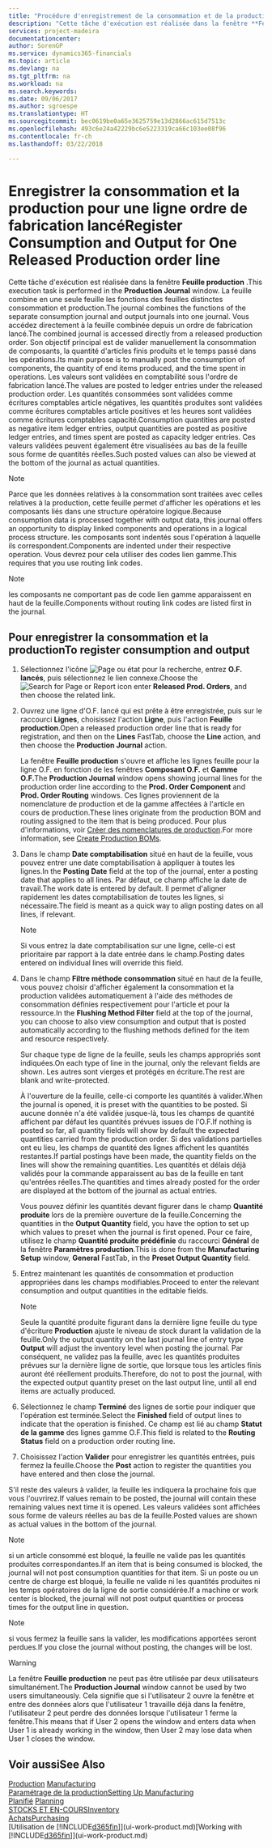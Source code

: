 ```yaml
---
title: "Procédure d'enregistrement de la consommation et de la production pour un ordre de fabrication | Microsoft Docs"
description: "Cette tâche d'exécution est réalisée dans la fenêtre **Feuille production** . La feuille combine en une seule feuille les fonctions des feuilles distinctes consommation et production. Vous accédez directement à la feuille combinée depuis un ordre de fabrication lancé. Son objectif principal est de valider manuellement la consommation de composants, la quantité d'articles finis produits et le temps passé dans les opérations."
services: project-madeira
documentationcenter: 
author: SorenGP
ms.service: dynamics365-financials
ms.topic: article
ms.devlang: na
ms.tgt_pltfrm: na
ms.workload: na
ms.search.keywords: 
ms.date: 09/06/2017
ms.author: sgroespe
ms.translationtype: HT
ms.sourcegitcommit: bec0619be0a65e3625759e13d2866ac615d7513c
ms.openlocfilehash: 493c6e24a42229bc6e5223319ca66c103ee08f96
ms.contentlocale: fr-ch
ms.lasthandoff: 03/22/2018

---
```

# <a name="register-consumption-and-output-for-one-released-production-order-line"></a><span data-ttu-id="6deeb-106">Enregistrer la consommation et la production pour une ligne ordre de fabrication lancé</span><span class="sxs-lookup"><span data-stu-id="6deeb-106">Register Consumption and Output for One Released Production order line</span></span>
<span data-ttu-id="6deeb-107">Cette tâche d'exécution est réalisée dans la fenêtre **Feuille production** .</span><span class="sxs-lookup"><span data-stu-id="6deeb-107">This execution task is performed in the **Production Journal** window.</span></span> <span data-ttu-id="6deeb-108">La feuille combine en une seule feuille les fonctions des feuilles distinctes consommation et production.</span><span class="sxs-lookup"><span data-stu-id="6deeb-108">The journal combines the functions of the separate consumption journal and output journals into one journal.</span></span> <span data-ttu-id="6deeb-109">Vous accédez directement à la feuille combinée depuis un ordre de fabrication lancé.</span><span class="sxs-lookup"><span data-stu-id="6deeb-109">The combined journal is accessed directly from a released production order.</span></span> <span data-ttu-id="6deeb-110">Son objectif principal est de valider manuellement la consommation de composants, la quantité d'articles finis produits et le temps passé dans les opérations.</span><span class="sxs-lookup"><span data-stu-id="6deeb-110">Its main purpose is to manually post the consumption of components, the quantity of end items produced, and the time spent in operations.</span></span> <span data-ttu-id="6deeb-111">Les valeurs sont validées en comptabilité sous l'ordre de fabrication lancé.</span><span class="sxs-lookup"><span data-stu-id="6deeb-111">The values are posted to ledger entries under the released production order.</span></span> <span data-ttu-id="6deeb-112">Les quantités consommées sont validées comme écritures comptables article négatives, les quantités produites sont validées comme écritures comptables article positives et les heures sont validées comme écritures comptables capacité.</span><span class="sxs-lookup"><span data-stu-id="6deeb-112">Consumption quantities are posted as negative item ledger entries, output quantities are posted as positive ledger entries, and times spent are posted as capacity ledger entries.</span></span> <span data-ttu-id="6deeb-113">Ces valeurs validées peuvent également être visualisées au bas de la feuille sous forme de quantités réelles.</span><span class="sxs-lookup"><span data-stu-id="6deeb-113">Such posted values can also be viewed at the bottom of the journal as actual quantities.</span></span>  

> [!NOTE]  
>  <span data-ttu-id="6deeb-114">Parce que les données relatives à la consommation sont traitées avec celles relatives à la production, cette feuille permet d'afficher les opérations et les composants liés dans une structure opératoire logique.</span><span class="sxs-lookup"><span data-stu-id="6deeb-114">Because consumption data is processed together with output data, this journal offers an opportunity to display linked components and operations in a logical process structure.</span></span> <span data-ttu-id="6deeb-115">les composants sont indentés sous l'opération à laquelle ils correspondent.</span><span class="sxs-lookup"><span data-stu-id="6deeb-115">Components are indented under their respective operation.</span></span> <span data-ttu-id="6deeb-116">Vous devrez pour cela utiliser des codes lien gamme.</span><span class="sxs-lookup"><span data-stu-id="6deeb-116">This requires that you use routing link codes.</span></span>  

> [!NOTE]  
>  <span data-ttu-id="6deeb-117">les composants ne comportant pas de code lien gamme apparaissent en haut de la feuille.</span><span class="sxs-lookup"><span data-stu-id="6deeb-117">Components without routing link codes are listed first in the journal.</span></span>  

## <a name="to-register-consumption-and-output"></a><span data-ttu-id="6deeb-118">Pour enregistrer la consommation et la production</span><span class="sxs-lookup"><span data-stu-id="6deeb-118">To register consumption and output</span></span>  
1.  <span data-ttu-id="6deeb-119">Sélectionnez l'icône ![Page ou état pour la recherche](media/ui-search/search_small.png "Page ou état pour la recherche"), entrez **O.F. lancés**, puis sélectionnez le lien connexe.</span><span class="sxs-lookup"><span data-stu-id="6deeb-119">Choose the ![Search for Page or Report](media/ui-search/search_small.png "Search for Page or Report icon") icon enter **Released Prod. Orders**, and then choose the related link.</span></span>  
2.  <span data-ttu-id="6deeb-120">Ouvrez une ligne d'O.F. lancé qui est prête à être enregistrée, puis sur le raccourci **Lignes**, choisissez l'action **Ligne**, puis l'action **Feuille production**.</span><span class="sxs-lookup"><span data-stu-id="6deeb-120">Open a released production order line that is ready for registration, and then on the **Lines** FastTab, choose the **Line** action, and then choose the **Production Journal** action.</span></span>  

    <span data-ttu-id="6deeb-121">La fenêtre **Feuille production** s'ouvre et affiche les lignes feuille pour la ligne O.F. en fonction de les fenêtres **Composant O.F.** et **Gamme O.F.**</span><span class="sxs-lookup"><span data-stu-id="6deeb-121">The **Production Journal** window opens showing journal lines for the production order line according to the **Prod. Order Component** and **Prod. Order Routing** windows.</span></span> <span data-ttu-id="6deeb-122">Ces lignes proviennent de la nomenclature de production et de la gamme affectées à l'article en cours de production.</span><span class="sxs-lookup"><span data-stu-id="6deeb-122">These lines originate from the production BOM and routing assigned to the item that is being produced.</span></span> <span data-ttu-id="6deeb-123">Pour plus d'informations, voir [Créer des nomenclatures de production](production-how-to-create-routings.md).</span><span class="sxs-lookup"><span data-stu-id="6deeb-123">For more information, see [Create Production BOMs](production-how-to-create-routings.md).</span></span>  

3.  <span data-ttu-id="6deeb-124">Dans le champ **Date comptabilisation** situé en haut de la feuille, vous pouvez entrer une date comptabilisation à appliquer à toutes les lignes.</span><span class="sxs-lookup"><span data-stu-id="6deeb-124">In the **Posting Date** field at the top of the journal, enter a posting date that applies to all lines.</span></span> <span data-ttu-id="6deeb-125">Par défaut, ce champ affiche la date de travail.</span><span class="sxs-lookup"><span data-stu-id="6deeb-125">The work date is entered by default.</span></span> <span data-ttu-id="6deeb-126">Il permet d'aligner rapidement les dates comptabilisation de toutes les lignes, si nécessaire.</span><span class="sxs-lookup"><span data-stu-id="6deeb-126">The field is meant as a quick way to align posting dates on all lines, if relevant.</span></span>  

    > [!NOTE]  
    >  <span data-ttu-id="6deeb-127">Si vous entrez la date comptabilisation sur une ligne, celle-ci est prioritaire par rapport à la date entrée dans le champ.</span><span class="sxs-lookup"><span data-stu-id="6deeb-127">Posting dates entered on individual lines will override this field.</span></span>  

4.  <span data-ttu-id="6deeb-128">Dans le champ **Filtre méthode consommation** situé en haut de la feuille, vous pouvez choisir d'afficher également la consommation et la production validées automatiquement à l'aide des méthodes de consommation définies respectivement pour l'article et pour la ressource.</span><span class="sxs-lookup"><span data-stu-id="6deeb-128">In the **Flushing Method Filter** field at the top of the journal, you can choose to also view consumption and output that is posted automatically according to the flushing methods defined for the item and resource respectively.</span></span>  

    <span data-ttu-id="6deeb-129">Sur chaque type de ligne de la feuille, seuls les champs appropriés sont indiquées.</span><span class="sxs-lookup"><span data-stu-id="6deeb-129">On each type of line in the journal, only the relevant fields are shown.</span></span> <span data-ttu-id="6deeb-130">Les autres sont vierges et protégés en écriture.</span><span class="sxs-lookup"><span data-stu-id="6deeb-130">The rest are blank and write-protected.</span></span>  

    <span data-ttu-id="6deeb-131">À l'ouverture de la feuille, celle-ci comporte les quantités à valider.</span><span class="sxs-lookup"><span data-stu-id="6deeb-131">When the journal is opened, it is preset with the quantities to be posted.</span></span> <span data-ttu-id="6deeb-132">Si aucune donnée n'a été validée jusque-là, tous les champs de quantité affichent par défaut les quantités prévues issues de l'O.F.</span><span class="sxs-lookup"><span data-stu-id="6deeb-132">If nothing is posted so far, all quantity fields will show by default the expected quantities carried from the production order.</span></span> <span data-ttu-id="6deeb-133">Si des validations partielles ont eu lieu, les champs de quantité des lignes affichent les quantités restantes.</span><span class="sxs-lookup"><span data-stu-id="6deeb-133">If partial postings have been made, the quantity fields on the lines will show the remaining quantities.</span></span> <span data-ttu-id="6deeb-134">Les quantités et délais déjà validés pour la commande apparaissent au bas de la feuille en tant qu'entrées réelles.</span><span class="sxs-lookup"><span data-stu-id="6deeb-134">The quantities and times already posted for the order are displayed at the bottom of the journal as actual entries.</span></span>  

    <span data-ttu-id="6deeb-135">Vous pouvez définir les quantités devant figurer dans le champ **Quantité produite** lors de la première ouverture de la feuille.</span><span class="sxs-lookup"><span data-stu-id="6deeb-135">Concerning the quantities in the **Output Quantity** field, you have the option to set up which values to preset when the journal is first opened.</span></span> <span data-ttu-id="6deeb-136">Pour ce faire, utilisez le champ **Quantité produite prédéfinie** du raccourci **Général** de la fenêtre **Paramètres production**.</span><span class="sxs-lookup"><span data-stu-id="6deeb-136">This is done from the **Manufacturing Setup** window, **General** FastTab, in the **Preset Output Quantity** field.</span></span> 

5.  <span data-ttu-id="6deeb-137">Entrez maintenant les quantités de consommation et production appropriées dans les champs modifiables.</span><span class="sxs-lookup"><span data-stu-id="6deeb-137">Proceed to enter the relevant consumption and output quantities in the editable fields.</span></span>  

    > [!NOTE]  
    >  <span data-ttu-id="6deeb-138">Seule la quantité produite figurant dans la dernière ligne feuille du type d'écriture **Production** ajuste le niveau de stock durant la validation de la feuille.</span><span class="sxs-lookup"><span data-stu-id="6deeb-138">Only the output quantity on the last journal line of entry type **Output** will adjust the inventory level when posting the journal.</span></span> <span data-ttu-id="6deeb-139">Par conséquent, ne validez pas la feuille, avec les quantités produites prévues sur la dernière ligne de sortie, que lorsque tous les articles finis auront été réellement produits.</span><span class="sxs-lookup"><span data-stu-id="6deeb-139">Therefore, do not to post the journal, with the expected output quantity preset on the last output line, until all end items are actually produced.</span></span>  

6.  <span data-ttu-id="6deeb-140">Sélectionnez le champ **Terminé** des lignes de sortie pour indiquer que l'opération est terminée.</span><span class="sxs-lookup"><span data-stu-id="6deeb-140">Select the **Finished** field of output lines to indicate that the operation is finished.</span></span> <span data-ttu-id="6deeb-141">Ce champ est lié au champ **Statut de la gamme** des lignes gamme O.F.</span><span class="sxs-lookup"><span data-stu-id="6deeb-141">This field is related to the **Routing Status** field on a production order routing line.</span></span>  
7.  <span data-ttu-id="6deeb-142">Choisissez l'action **Valider** pour enregistrer les quantités entrées, puis fermez la feuille.</span><span class="sxs-lookup"><span data-stu-id="6deeb-142">Choose the **Post** action to register the quantities you have entered and then close the journal.</span></span>  

<span data-ttu-id="6deeb-143">S'il reste des valeurs à valider, la feuille les indiquera la prochaine fois que vous l'ouvrirez.</span><span class="sxs-lookup"><span data-stu-id="6deeb-143">If values remain to be posted, the journal will contain these remaining values next time it is opened.</span></span> <span data-ttu-id="6deeb-144">Les valeurs validées sont affichées sous forme de valeurs réelles au bas de la feuille.</span><span class="sxs-lookup"><span data-stu-id="6deeb-144">Posted values are shown as actual values in the bottom of the journal.</span></span>  

> [!NOTE]  
>  <span data-ttu-id="6deeb-145"> si un article consommé est bloqué, la feuille ne valide pas les quantités produites correspondantes.</span><span class="sxs-lookup"><span data-stu-id="6deeb-145">If an item that is being consumed is blocked, the journal will not post consumption quantities for that item.</span></span> <span data-ttu-id="6deeb-146">Si un poste ou un centre de charge est bloqué, la feuille ne valide ni les quantités produites ni les temps opératoires de la ligne de sortie considérée.</span><span class="sxs-lookup"><span data-stu-id="6deeb-146">If a machine or work center is blocked, the journal will not post output quantities or process times for the output line in question.</span></span>  

> [!NOTE]  
>  <span data-ttu-id="6deeb-147">si vous fermez la feuille sans la valider, les modifications apportées seront perdues.</span><span class="sxs-lookup"><span data-stu-id="6deeb-147">If you close the journal without posting, the changes will be lost.</span></span>  

> [!WARNING]  
>  <span data-ttu-id="6deeb-148">La fenêtre **Feuille production** ne peut pas être utilisée par deux utilisateurs simultanément.</span><span class="sxs-lookup"><span data-stu-id="6deeb-148">The **Production Journal** window cannot be used by two users simultaneously.</span></span> <span data-ttu-id="6deeb-149">Cela signifie que si l'utilisateur 2 ouvre la fenêtre et entre des données alors que l'utilisateur 1 travaille déjà dans la fenêtre, l'utilisateur 2 peut perdre des données lorsque l'utilisateur 1 ferme la fenêtre.</span><span class="sxs-lookup"><span data-stu-id="6deeb-149">This means that if User 2 opens the window and enters data when User 1 is already working in the window, then User 2 may lose data when User 1 closes the window.</span></span>  

## <a name="see-also"></a><span data-ttu-id="6deeb-150">Voir aussi</span><span class="sxs-lookup"><span data-stu-id="6deeb-150">See Also</span></span>  
<span data-ttu-id="6deeb-151">[Production](production-manage-manufacturing.md)  </span><span class="sxs-lookup"><span data-stu-id="6deeb-151">[Manufacturing](production-manage-manufacturing.md)  </span></span>  
[<span data-ttu-id="6deeb-152">Paramétrage de la production</span><span class="sxs-lookup"><span data-stu-id="6deeb-152">Setting Up Manufacturing</span></span>](production-configure-production-processes.md)  
<span data-ttu-id="6deeb-153">[Planifié](production-planning.md)    </span><span class="sxs-lookup"><span data-stu-id="6deeb-153">[Planning](production-planning.md)    </span></span>  
[<span data-ttu-id="6deeb-154">STOCKS ET EN-COURS</span><span class="sxs-lookup"><span data-stu-id="6deeb-154">Inventory</span></span>](inventory-manage-inventory.md)  
[<span data-ttu-id="6deeb-155">Achats</span><span class="sxs-lookup"><span data-stu-id="6deeb-155">Purchasing</span></span>](purchasing-manage-purchasing.md)  
<span data-ttu-id="6deeb-156">[Utilisation de [!INCLUDE[d365fin](includes/d365fin_md.md)]](ui-work-product.md)</span><span class="sxs-lookup"><span data-stu-id="6deeb-156">[Working with [!INCLUDE[d365fin](includes/d365fin_md.md)]](ui-work-product.md)</span></span>

